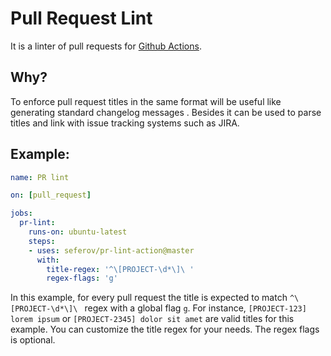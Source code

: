 # Pull Request Lint

It is a linter of pull requests for [Github Actions](https://github.com/features/actions).

## Why?

To enforce pull request titles in the same format will be useful like generating standard changelog messages .
Besides it can be used to parse titles and link with issue tracking systems such as JIRA.

## Example:

```yaml
name: PR lint

on: [pull_request]

jobs:
  pr-lint:
    runs-on: ubuntu-latest
    steps:
    - uses: seferov/pr-lint-action@master
      with:
        title-regex: '^\[PROJECT-\d*\]\ '
        regex-flags: 'g'
```

In this example, for every pull request the title is expected to match `^\[PROJECT-\d*\]\ ` regex with a global flag `g`. For instance, `[PROJECT-123] lorem ipsum` or `[PROJECT-2345] dolor sit amet` are valid titles for this example. You can customize the title regex for your needs. The regex flags is optional.
